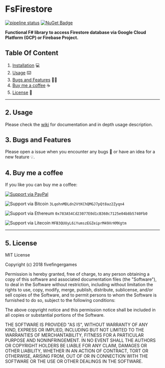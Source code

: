 # FsFirestore 

[![pipeline status](https://gitlab.com/mrbandler/FsFirestore/badges/master/pipeline.svg)](https://gitlab.com/mrbandler/FsFirestore/commits/master) [![NuGet Badge](https://buildstats.info/nuget/FsFirestore?includePreReleases=true)](https://www.nuget.org/packages/FsFirestore)

**Functional F# library to access Firestore database via Google Cloud Platform (GCP) or Firebase Project.**

## Table Of Content
1. [Installation](#1-installation) 💻
2. [Usage](#2-usage) ⌨️
3. [Bugs and Features](#3-bugs-and-features) 🐞💡
4. [Buy me a coffee](#4-buy-me-a-coffee) ☕
5. [License](#5-license) 📃

---

## 2. Usage

Please check the [wiki](https://github.com/mrbandler/FsFirestore/wiki) for documentation and in depth usage description.

## 3. Bugs and Features

Please open a issue when you encounter any bugs 🐞 or have an idea for a new feature 💡.

## 4. Buy me a coffee

If you like you can buy me a coffee:

[![Support via PayPal](https://cdn.rawgit.com/twolfson/paypal-github-button/1.0.0/dist/button.svg)](https://www.paypal.me/mrbandler/)

![Support via Bitcoin](https://cdn.rawgit.com/cjdowner/cryptocurrency-icons/master/svg/color/btc.svg) `3LqohnMDLdn2VtKChQMGJ7pQt8az2Zyqn4`

![Support via Ethereum](https://cdn.rawgit.com/cjdowner/cryptocurrency-icons/master/svg/color/eth.svg) `0x783A54Cd23077E0d1cB360c7125e04b8b5740Fb0`

![Support via Litecoin](https://cdn.rawgit.com/cjdowner/cryptocurrency-icons/master/svg/color/ltc.svg) `MFB3QUUyL6iYumszEGZeiprM49XrKMXgtm`

---

## 5. License

MIT License

Copyright (c) 2018 fivefingergames

Permission is hereby granted, free of charge, to any person obtaining a copy
of this software and associated documentation files (the "Software"), to deal
in the Software without restriction, including without limitation the rights
to use, copy, modify, merge, publish, distribute, sublicense, and/or sell
copies of the Software, and to permit persons to whom the Software is
furnished to do so, subject to the following conditions:

The above copyright notice and this permission notice shall be included in all
copies or substantial portions of the Software.

THE SOFTWARE IS PROVIDED "AS IS", WITHOUT WARRANTY OF ANY KIND, EXPRESS OR
IMPLIED, INCLUDING BUT NOT LIMITED TO THE WARRANTIES OF MERCHANTABILITY,
FITNESS FOR A PARTICULAR PURPOSE AND NONINFRINGEMENT. IN NO EVENT SHALL THE
AUTHORS OR COPYRIGHT HOLDERS BE LIABLE FOR ANY CLAIM, DAMAGES OR OTHER
LIABILITY, WHETHER IN AN ACTION OF CONTRACT, TORT OR OTHERWISE, ARISING FROM,
OUT OF OR IN CONNECTION WITH THE SOFTWARE OR THE USE OR OTHER DEALINGS IN THE
SOFTWARE.

